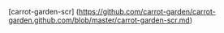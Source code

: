 
[carrot-garden-scr]
(https://github.com/carrot-garden/carrot-garden.github.com/blob/master/carrot-garden-scr.md)

